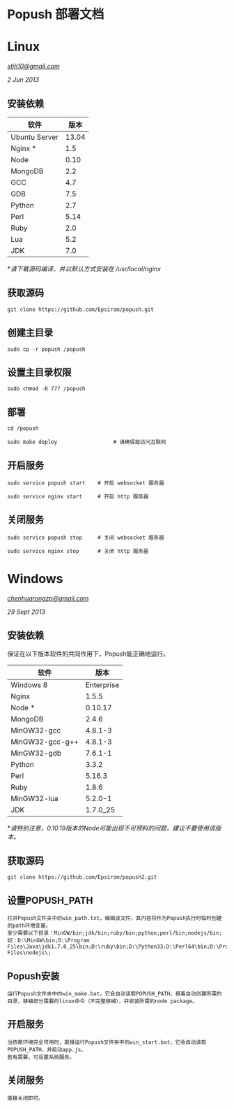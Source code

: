 Popush 部署文档
==============

# Linux

*stjh10@gmail.com*

*2 Jun 2013*

## 安装依赖

软件 | 版本 |
------------- | ----- |
Ubuntu Server | 13.04 |
Nginx *       | 1.5   |
Node          | 0.10  |
MongoDB       | 2.2   |
GCC           | 4.7   |
GDB           | 7.5   |
Python        | 2.7   |
Perl          | 5.14  |
Ruby          | 2.0   |
Lua           | 5.2   |
JDK           | 7.0   |

**请下载源码编译，并以默认方式安装在 /usr/local/nginx*

## 获取源码

	git clone https://github.com/Epsirom/popush.git

## 创建主目录

	sudo cp -r popush /popush
	
## 设置主目录权限
	
	sudo chmod -R 777 /popush

## 部署

	cd /popush
	
	sudo make deploy                  # 请确保能访问互联网

## 开启服务
	
	sudo service popush start    # 开启 websocket 服务器
	
	sudo service nginx start     # 开启 http 服务器

## 关闭服务
	
	sudo service popush stop     # 关闭 websocket 服务器
	
	sudo service nginx stop      # 关闭 http 服务器

# Windows

*chenhuarongzp@gmail.com*

*29 Sept 2013*

## 安装依赖

保证在以下版本软件的共同作用下，Popush能正确地运行。

软件 | 版本 |
--------------- | ---------- |
Windows 8       | Enterprise |
Nginx           | 1.5.5      |
Node *          | 0.10.17    |
MongoDB         | 2.4.6      |
MinGW32-gcc     | 4.8.1-3    |
MinGW32-gcc-g++ | 4.8.1-3    |
MinGW32-gdb     | 7.6.1-1    |
Python          | 3.3.2      |
Perl            | 5.16.3     |
Ruby            | 1.8.6      |
MinGW32-lua     | 5.2.0-1    |
JDK             | 1.7.0_25   |

**请特别注意，0.10.19版本的Node可能出现不可预料的问题，建议不要使用该版本。*

## 获取源码

	git clone https://github.com/Epsirom/popush2.git

## 设置POPUSH_PATH

	打开Popush文件夹中的win_path.txt，编辑该文件，其内容将作为Popush执行时临时创建的path环境变量。
	至少需要以下目录：MinGW/bin;jdk/bin;ruby/bin;python;perl/bin;nodejs/bin;
	如：D:\MinGW\bin;D:\Program Files\Java\jdk1.7.0_25\bin;D:\ruby\bin;D:\Python33;D:\Perl64\bin;D:\Program Files\nodejs\;

## Popush安装

	运行Popush文件夹中的win_make.bat，它会自动读取POPUSH_PATH，接着自动创建所需的目录，移植部分需要的linux命令（不完整移植），并安装所需的node package。

## 开启服务

	当依赖环境完全可用时，直接运行Popush文件夹中的win_start.bat，它会自动读取POPUSH_PATH，并启动app.js。
	若有需要，可设置系统服务。

## 关闭服务

	直接关闭即可。
